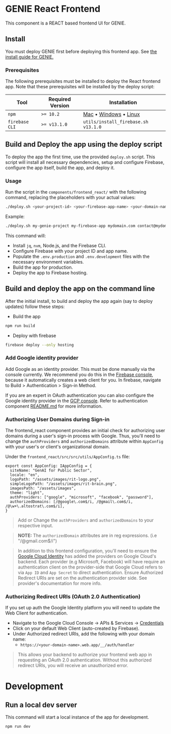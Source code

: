 # GENIE React Frontend
This component is a REACT based frontend UI for GENIE.

## Install

You must deploy GENIE first before deploying this frontend app. See [the install guide for GENIE.](../../INSTALL.md)

### Prerequisites

The following prerequisites must be installed to deploy the React frontend app. Note that these prerequisites will be installed by the deploy script:

| Tool                | Required Version | Installation                                                                                                                                                                                        |
|---------------------|------------------|-----------------------------------------------------------------------------------------------------------------------------------------------------------------------------------------------------|
| `npm`               | `>= 10.2`        | [Mac](https://nodejs.org/en/download/) • [Windows](https://nodejs.org/en/download/) • [Linux](https://nodejs.org/en/download/package-manager/) |
| `firebase CLI`      | `>= v13.1.0`     | `utils/install_firebase.sh v13.1.0` |



## Build and Deploy the app using the deploy script

To deploy the app the first time, use the provided `deploy.sh` script. This script will install all necessary dependencies, setup and configure Firebase, configure the app itself, build the app, and deploy it.

### Usage

Run the script in the `components/frontend_react/` with the following command, replacing the placeholders with your actual values:

```bash
./deploy.sh <your-project-id> <your-firebase-app-name> <your-domain-name> <your-contact-email>
```

Example:

```bash
./deploy.sh my-genie-project my-firebase-app mydomain.com contact@mydomain.com
```

This command will:
- Install `jq`, `nvm`, Node.js, and the Firebase CLI.
- Configure Firebase with your project ID and app name.
- Populate the `.env.production` and `.env.development` files with the necessary environment variables.
- Build the app for production.
- Deploy the app to Firebase hosting.

## Build and deploy the app on the command line

After the initial install, to build and deploy the app again (say to deploy updates) follow these steps:

- Build the app

```bash
npm run build
```

- Deploy with firebase

```bash
firebase deploy --only hosting
```

### Add Google identity provider

Add Google as an identity provider.  This must be done manually via the console currently.  We recommend you do this in the [Firebase console](https://console.firebase.google.com/), because it automatically creates a web client for you.  In firebase, navigate to Build > Authentication > Sign-in Method.  

If you are an expert in OAuth authentication you can also configure the Google identity provider in the [GCP console](https://console.cloud.google.com/customer-identity/providers).  Refer to authentication component [README.md](https://github.com/GPS-Solutions/core-solution-services/blob/main/components/authentication/README.md) for more information.

### Authorizing User Domains during Sign-in
The frontend_react component provides an initial check for authorizing user domains during a user's sign-in process with Google. Thus, you'll need to change the `authProviders` and `authorizedDomains` attribute within `AppConfig` with your user's or client's organizational domain.

Under the `frontend_react/src/src/utils/AppConfig.ts` file:

```
export const AppConfig: IAppConfig = {
  siteName: "GenAI for Public Sector",
  locale: "en",
  logoPath: "/assets/images/rit-logo.png",
  simpleLogoPath: "/assets/images/rit-brain.png",
  imagesPath: "/assets/images",
  theme: "light",
  authProviders: ["google", "microsoft", "facebook", "password"],
  authorizedDomains: [/@google\.com$/i, /@gmail\.com$/i, /@\w+\.altostrat\.com$/i],
}
```

> Add or Change the `authProviders` and `authorizedDomains` to your respective input.

>**NOTE:** The `authorizedDomain` attributes are in reg expressions. (i.e "/@gmail\.com$/i")

> In addition to this frontend configuration, you'll need to ensure the [Google Cloud Identity](https://console.cloud.google.com/customer-identity/providers) has added the providers on Google Cloud's backend. Each provider (e.g Microsoft, Facebook) will have require an authentication client on the provider-side that Google Cloud refers to via `App ID` and `App Secret` to direct authentication. Ensure Authorized Redirect URIs are set on the authentication provider side. See provider's documentation for more info. 

### Authorizing Redirect URIs (OAuth 2.0 Authentication)
If you set up auth the Google Identity platform you will need to update the Web Client for authentication.
- Navigate to the Google Cloud Console -> APIs & Services -> [Credentials](https://console.cloud.google.com/apis/credentials)
- Click on your default Web Client (auto-created by Firebase).
- Under Authorized redirect URIs, add the following with your domain name:
  - `https://<your-domain-name>.web.app/__/auth/handler`

>This allows your backend to authorize your frontend web app in requesting an OAuth 2.0 authentication. Without this authorized redirect URIs, you will receive an unauthorized error.

# Development

## Run a local dev server
This command will start a local instance of the app for development.

```bash
npm run dev
```
